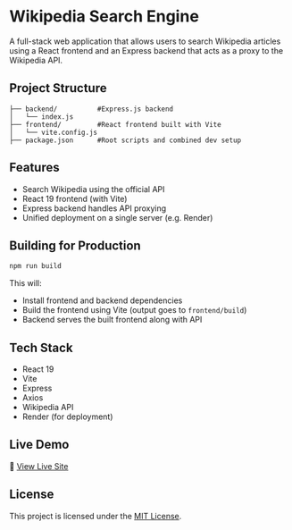 # Wikipedia Search Engine

A full-stack web application that allows users to search Wikipedia articles using a React frontend and an Express backend that acts as a proxy to the Wikipedia API.

## Project Structure

```
├── backend/          #Express.js backend
│   └── index.js
├── frontend/         #React frontend built with Vite
│   └── vite.config.js
├── package.json      #Root scripts and combined dev setup
```

## Features

- Search Wikipedia using the official API
- React 19 frontend (with Vite)
- Express backend handles API proxying
- Unified deployment on a single server (e.g. Render)

## Building for Production

```bash
npm run build
```

This will:
- Install frontend and backend dependencies
- Build the frontend using Vite (output goes to `frontend/build`)
- Backend serves the built frontend along with API

## Tech Stack

- React 19
- Vite
- Express
- Axios
- Wikipedia API
- Render (for deployment)

## Live Demo
🔗 [View Live Site](https://project-wikipedia.onrender.com/)


## License
This project is licensed under the [MIT License](https://opensource.org/license/mit/).
